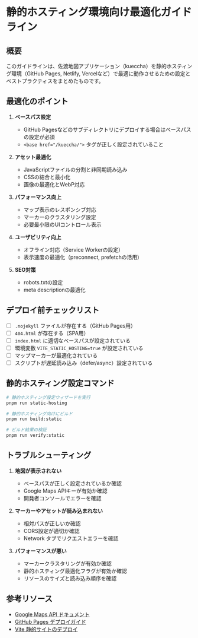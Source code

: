 # 静的ホスティング環境向け最適化ガイドライン

## 概要

このガイドラインは、佐渡地図アプリケーション（kueccha）を静的ホスティング環境（GitHub Pages, Netlify, Vercelなど）で最適に動作させるための設定とベストプラクティスをまとめたものです。

## 最適化のポイント

1. **ベースパス設定**

   - GitHub Pagesなどのサブディレクトリにデプロイする場合はベースパスの設定が必須
   - `<base href="/kueccha/">` タグが正しく設定されていること

2. **アセット最適化**

   - JavaScriptファイルの分割と非同期読み込み
   - CSSの結合と最小化
   - 画像の最適化とWebP対応

3. **パフォーマンス向上**

   - マップ表示のレスポンシブ対応
   - マーカーのクラスタリング設定
   - 必要最小限のUIコントロール表示

4. **ユーザビリティ向上**

   - オフライン対応（Service Workerの設定）
   - 表示速度の最適化（preconnect, prefetchの活用）

5. **SEO対策**
   - robots.txtの設定
   - meta descriptionの最適化

## デプロイ前チェックリスト

- [ ] `.nojekyll` ファイルが存在する（GitHub Pages用）
- [ ] `404.html` が存在する（SPA用）
- [ ] `index.html` に適切なベースパスが設定されている
- [ ] 環境変数 `VITE_STATIC_HOSTING=true` が設定されている
- [ ] マップマーカーが最適化されている
- [ ] スクリプトが遅延読み込み（defer/async）設定されている

## 静的ホスティング設定コマンド

```bash
# 静的ホスティング設定ウィザードを実行
pnpm run static-hosting

# 静的ホスティング向けにビルド
pnpm run build:static

# ビルド結果の検証
pnpm run verify:static
```

## トラブルシューティング

1. **地図が表示されない**

   - ベースパスが正しく設定されているか確認
   - Google Maps APIキーが有効か確認
   - 開発者コンソールでエラーを確認

2. **マーカーやアセットが読み込まれない**

   - 相対パスが正しいか確認
   - CORS設定が適切か確認
   - Network タブでリクエストエラーを確認

3. **パフォーマンスが悪い**
   - マーカークラスタリングが有効か確認
   - 静的ホスティング最適化フラグが有効か確認
   - リソースのサイズと読み込み順序を確認

## 参考リソース

- [Google Maps API ドキュメント](https://developers.google.com/maps/documentation)
- [GitHub Pages デプロイガイド](https://docs.github.com/ja/pages)
- [Vite 静的サイトのデプロイ](https://vitejs.dev/guide/static-deploy.html)
